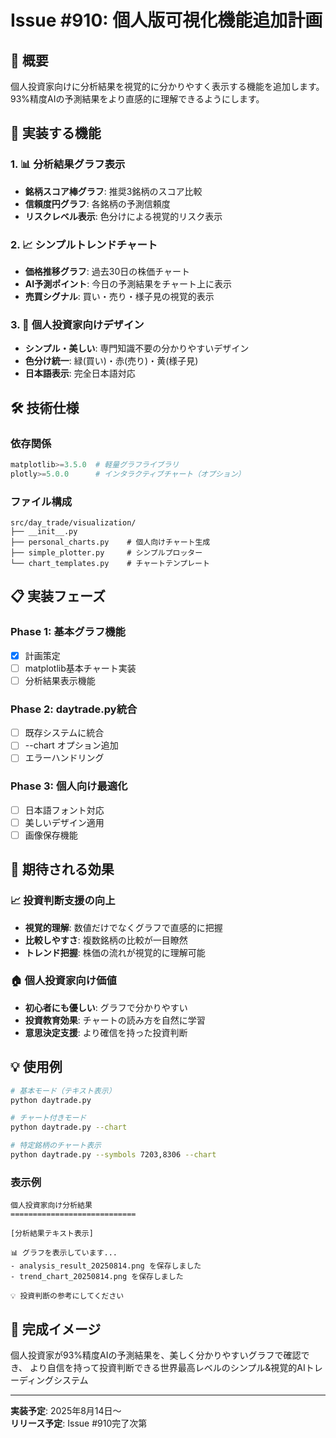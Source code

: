 # Issue #910: 個人版可視化機能追加計画

## 🎯 概要

個人投資家向けに分析結果を視覚的に分かりやすく表示する機能を追加します。
93%精度AIの予測結果をより直感的に理解できるようにします。

## 🚀 実装する機能

### 1. 📊 分析結果グラフ表示
- **銘柄スコア棒グラフ**: 推奨3銘柄のスコア比較
- **信頼度円グラフ**: 各銘柄の予測信頼度
- **リスクレベル表示**: 色分けによる視覚的リスク表示

### 2. 📈 シンプルトレンドチャート
- **価格推移グラフ**: 過去30日の株価チャート
- **AI予測ポイント**: 今日の予測結果をチャート上に表示
- **売買シグナル**: 買い・売り・様子見の視覚的表示

### 3. 🎨 個人投資家向けデザイン
- **シンプル・美しい**: 専門知識不要の分かりやすいデザイン
- **色分け統一**: 緑(買い)・赤(売り)・黄(様子見)
- **日本語表示**: 完全日本語対応

## 🛠️ 技術仕様

### 依存関係
```python
matplotlib>=3.5.0  # 軽量グラフライブラリ
plotly>=5.0.0      # インタラクティブチャート（オプション）
```

### ファイル構成
```
src/day_trade/visualization/
├── __init__.py
├── personal_charts.py    # 個人向けチャート生成
├── simple_plotter.py     # シンプルプロッター
└── chart_templates.py    # チャートテンプレート
```

## 📋 実装フェーズ

### Phase 1: 基本グラフ機能
- [x] 計画策定
- [ ] matplotlib基本チャート実装
- [ ] 分析結果表示機能

### Phase 2: daytrade.py統合
- [ ] 既存システムに統合
- [ ] --chart オプション追加
- [ ] エラーハンドリング

### Phase 3: 個人向け最適化
- [ ] 日本語フォント対応
- [ ] 美しいデザイン適用
- [ ] 画像保存機能

## 🎯 期待される効果

### 📈 投資判断支援の向上
- **視覚的理解**: 数値だけでなくグラフで直感的に把握
- **比較しやすさ**: 複数銘柄の比較が一目瞭然
- **トレンド把握**: 株価の流れが視覚的に理解可能

### 🏠 個人投資家向け価値
- **初心者にも優しい**: グラフで分かりやすい
- **投資教育効果**: チャートの読み方を自然に学習
- **意思決定支援**: より確信を持った投資判断

## 💡 使用例

```bash
# 基本モード（テキスト表示）
python daytrade.py

# チャート付きモード
python daytrade.py --chart

# 特定銘柄のチャート表示
python daytrade.py --symbols 7203,8306 --chart
```

### 表示例
```
個人投資家向け分析結果
============================

[分析結果テキスト表示]

📊 グラフを表示しています...
- analysis_result_20250814.png を保存しました
- trend_chart_20250814.png を保存しました

💡 投資判断の参考にしてください
```

## 🎉 完成イメージ

個人投資家が93%精度AIの予測結果を、美しく分かりやすいグラフで確認でき、
より自信を持って投資判断できる世界最高レベルのシンプル&視覚的AIトレーディングシステム

---

**実装予定**: 2025年8月14日〜  
**リリース予定**: Issue #910完了次第
